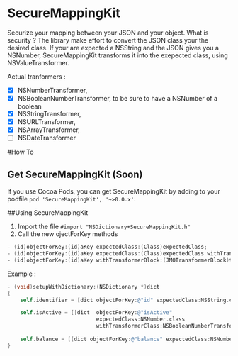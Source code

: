 SecureMappingKit 
==============================
Securize your mapping between your JSON and your object.
What is security ? The library make effort to convert the JSON class your the desired class. 
If your are expected a NSString and the JSON gives you a NSNumber, SecureMappingKit transforms it into the exepected class, using NSValueTransformer.

Actual tranformers : 
- [x] NSNumberTransformer,
- [x] NSBooleanNumberTransformer, to be sure to have a NSNumber of a boolean 
- [x] NSStringTransformer,
- [x] NSURLTransformer,
- [x] NSArrayTransformer,
- [ ] NSDateTransformer

#How To

## Get SecureMappingKit (Soon)

If you use Cocoa Pods, you can get SecureMappingKit by adding to your podfile `pod 'SecureMappingKit', '~>0.0.x'`. 

##Using SecureMappingKit

1. Import the file `#import "NSDictionary+SecureMappingKit.h"`
2. Call the new ojectForKey methods
```objective-c
- (id)objectForKey:(id)aKey expectedClass:(Class)expectedClass;
- (id)objectForKey:(id)aKey expectedClass:(Class)expectedClass withTransformerClass:(Class)transformerClass;
- (id)objectForKey:(id)aKey withTransformerBlock:(JMOTransformerBlock)transformerBlock;
```

Example : 
```objective-c
- (void)setupWithDictionary:(NSDictionary *)dict
{
    self.identifier = [dict objectForKey:@"id" expectedClass:NSString.class];

    self.isActive = [[dict  objectForKey:@"isActive" 
                            expectedClass:NSNumber.class 
                            withTransformerClass:NSBooleanNumberTransformer.class] boolValue];
                          
    self.balance = [[dict objectForKey:@"balance" expectedClass:NSNumber.class] floatValue];
}

```

